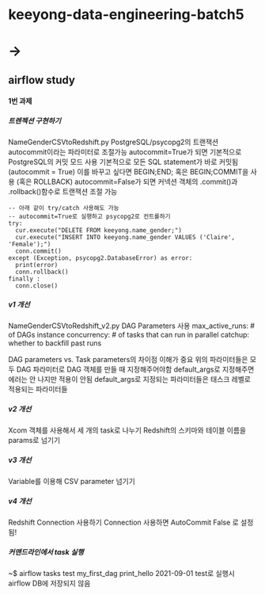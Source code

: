 # keeyong-data-engineering-batch5
# ->
## airflow study


#### 1번 과제
##### 트렌젝션 구현하기
NameGenderCSVtoRedshift.py
PostgreSQL/psycopg2의 트랜잭션
autocommit이라는 파라미터로 조절가능
autocommit=True가 되면 기본적으로 PostgreSQL의 커밋 모드 사용
기본적으로 모든 SQL statement가 바로 커밋됨 (autocommit = True)
이를 바꾸고 싶다면 BEGIN;END; 혹은 BEGIN;COMMIT을 사용 (혹은 ROLLBACK)
autocommit=False가 되면 커넥션 객체의 .commit()과 .rollback()함수로 트랜잭션 조절 가능


```
-- 아래 같이 try/catch 사용해도 가능
-- autocommit=True로 실행하고 psycopg2로 컨트롤하기
try:
  cur.execute("DELETE FROM keeyong.name_gender;") 
  cur.execute("INSERT INTO keeyong.name_gender VALUES ('Claire', 'Female');")
  conn.commit()
except (Exception, psycopg2.DatabaseError) as error:
  print(error)
  conn.rollback()
finally :
  conn.close()
```

##### v1 개선
NameGenderCSVtoRedshift_v2.py
DAG Parameters 사용
max_active_runs: # of DAGs instance
concurrency: # of tasks that can run in parallel
catchup: whether to backfill past runs

DAG parameters vs. Task parameters의 차이점 이해가 중요
위의 파라미터들은 모두 DAG 파라미터로 DAG 객체를 만들 때 지정해주어야함
default_args로 지정해주면 에러는 안 나지만 적용이 안됨
default_args로 지정되는 파라미터들은 태스크 레벨로 적용되는 파라미터들


##### v2 개선

Xcom 객체를 사용해서 세 개의 task로 나누기
Redshift의 스키마와 테이블 이름을 params로 넘기기


##### v3 개선

Variable를 이용해 CSV parameter 넘기기


##### v4 개선

Redshift Connection 사용하기
Connection 사용하면 AutoCommit  False 로 설정됨!


##### 커맨드라인에서 task 실행

~$ airflow tasks test my_first_dag print_hello 2021-09-01
test로 실행시 airflow DB에 저장되지 않음